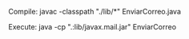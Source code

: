 Compile:
javac -classpath "./lib/*" EnviarCorreo.java

Execute:
java -cp ".:lib/javax.mail.jar" EnviarCorreo